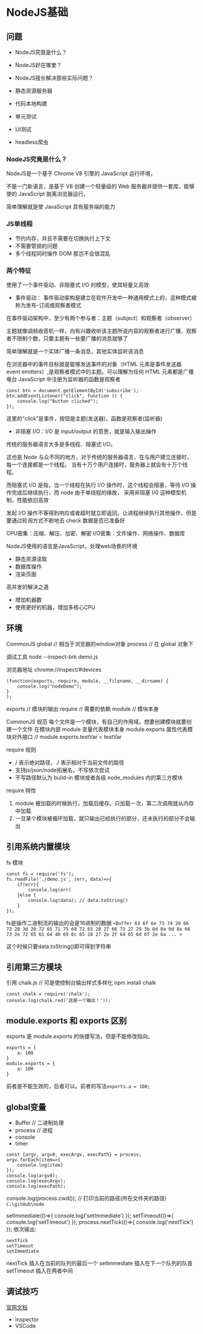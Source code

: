 # NodeJS基础

## 问题
- NodeJS究竟是什么？
- NodeJS好在哪里？
- NodeJS擅长解决那些实际问题？

- 静态资源服务器
- 代码本地构建
- 单元测试
- UI测试
- headless爬虫

### NodeJS究竟是什么？
NodeJS是一个基于 Chrome V8 引擎的 JavaScript 运行环境，

不是一门新语言，是基于 V8 创建一个轻量级的 Web 服务器并提供一套库，能够使的 JavaScript 脱离浏览器运行，

简单理解就是使 JavaScript 具有服务端的能力

### JS单线程
- 节约内存，并且不需要在切换执行上下文
- 不需要管锁的问题
- 多个线程同时操作 DOM 那岂不会很混乱

### 两个特征
使用了一个事件驱动、非阻塞式 I/O 的模型，使其轻量又高效·

- 事件驱动：
事件驱动架构是建立在软件开发中一种通用模式上的，这种模式被称为发布-订阅或观察者模式

在事件驱动架构中，至少有两个参与者：主题（subject）和观察者（observer）

主题就像调频收音机一样，向有兴趣收听该主题所说内容的观察者进行广播，观察者不限制个数，只要主题有一些要广播的消息就够了

简单理解就是一个实体广播一条消息，其他实体监听该消息

在浏览器中的事件目标就是能够发送事件的对象（HTML 元素是事件发送器 event emitters）,是观察者模式中的主题。可以理解为任何 HTML 元素都是广播电台
JavaScript 中注册为监听器的函数是观察者
```
const btn = document.getElementById('subscribe');
btn.addEventListener("click", function () {
    console.log("Button clicked");
});
```
这里的“click”是事件，按钮是主题(发送器)，函数是观察者(监听器)

- 非阻塞 I/O：️I/O 是 input/output 的意思，就是输入输出操作

传统的服务器语言大多是多线程、阻塞式 I/O。

这也是 Node 与众不同的地方，对于传统的服务器语言，在与用户建立连接时，每一个连接都是一个线程。 
当有十万个用户连接时，服务器上就会有十万个线程。

而阻塞式 I/O 是指，当一个线程在执行 I/O 操作时，这个线程会阻塞，等待 I/O 操作完成后继续执行，而 node 由于单线程的缘故，
采用非阻塞 I/0 这种模型机制，性能依旧高效

发起 I/O 操作不等得到响应或者超时就立即返回，让进程继续执行其他操作，但是要通过轮询方式不断地去 check 数据是否已准备好


CPU密集：压缩、解压、加密、解密
I/O密集：文件操作、网络操作、数据库

NodeJS使用的语言是JavaScript，处理web场景的环境
- 静态资源读取
- 数据库操作
- 渲染页面

高并发的解决之道
- 增加机器数
- 使用更好的机器，增加多核心CPU

## 环境
CommonJS
global // 相当于浏览器的window对象
process // 在 global 对象下

调试工具
node --inspect-brk demo.js

浏览器地址 chrome://inspect/#devices

```
(function(exports, require, module, __filename, __dirname) {
    console.log("nodeDemo");
}
);
```
exports // 模块的输出
require // 需要的依赖
module // 模块本身

CommonJS 规范
每个文件是一个模块，有自己的作用域，想要创建模块就要创建一个文件
在模块内部 module 变量代表模块本身
module.exports 属性代表模块对外接口 // module.exports.testVar = testVar 


require 规则
- / 表示绝对路径，./ 表示相对于当前文件的路径
- 支持js/json/node拓展名，不写依次尝试
- 不写路径默认为 build-in 模块或者各级 node_modules 内的第三方模块

require 特性
1. module 被加载的时候执行，加载后缓存。只加载一次，第二次调用就从内存中加载
2. 一旦某个模块被循环加载，就只输出已经执行的部分，还未执行的部分不会输出

## 引用系统内置模块

fs 模块
```
const fs = require('fs');
fs.readFile('./demo.js', (err, data)=>{
    if(err){
        console.log(err)
    }else {
        console.log(data); // data.toString()
    }
});
```
fs是操作二进制流的输出的会是16进制的数据
`<Buffer 63 6f 6e 73 74 20 66 73 20 3d 20 72 65 71 75 69 72 65 28 27 66 73 27 29 3b 0d 0a 0d 0a 66 73 2e 72 65 61 64 46 69 6c 65 28 27 2e 2f 64 65 6d 6f 2e 6a ... >`

这个时候只要data.toString()即可得到字符串

## 引用第三方模块
引用 chalk.js // 可是使控制台输出样式多样化
npm install chalk
```
const chalk = require('chalk');
console.log(chalk.red('这是一个输出！'));
```

## module.exports 和 exports 区别
exports 是 module.exports 的快捷写法，但是不能修改指向。
```
exports = {
    a: 100
}
module.exports = {
    a: 100
}
```
前者是不能生效的，后者可以。前者的写法`exports.a = 100;`

## global变量
- Buffer // 二进制处理
- process // 进程
- console
- timer 

```
const {argv, argv0, execArgv, execPath} = process;
argv.forEach(item=>{
    console.log(item)
});
console.log(argv0);
console.log(execArgv);
console.log(execPath);
```
console.log(process.cwd()); // 打印当前的路径(所在文件夹的路径) `C:\gitHub\node`


setImmediate(()=>{
    console.log('setImmediate')
});
setTimeout(()=>{
    console.log('setTimeout')
});
process.nextTick(()=>{
    console.log('nextTick')
});
依次输出:
```
nextTick
setTimeout
setImmediate
```
nextTick 插入在当前的队列的最后一个
setImmediate 插入在下一个队列的队首
setTimeout 插入在两者中间

## 调试技巧 
[官网文档](https://nodejs.org/en/docs/guides/debugging-getting-started)
- inspector
- VSCode

